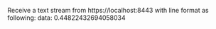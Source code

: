 Receive a text stream from https://localhost:8443 with line format as following:
data: 0.44822432694058034